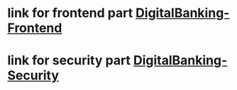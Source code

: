 <h1><p dir="auto">link for frontend part <a href="https://github.com/TarikFERTAHI/DigitalBanking-Frontend">DigitalBanking-Frontend</a></p></h1>
<h1><p dir="auto">link for security part <a href="https://github.com/TarikFERTAHI/DigitalBanking-Security">DigitalBanking-Security</a></p></h1>
